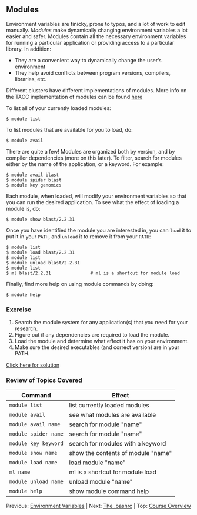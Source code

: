 ## Modules

Environment variables are finicky, prone to typos, and a lot of work to edit manually. *Modules* make dynamically changing environment variables a lot easier and safer. Modules contain all the necessary environment variables for running a particular application or providing access to a particular library. In addition:

* They are a convenient way to dynamically change the user’s environment
* They help avoid conflicts between program versions, compilers, libraries, etc.

Different clusters have different implementations of modules. More info on the TACC implementation of modules can be found [here](https://www.tacc.utexas.edu/research-development/tacc-projects/lmod)


To list all of your currently loaded modules:
```
$ module list
```

To list modules that are available for you to load, do:
```
$ module avail
```

There are quite a few! Modules are organized both by version, and by compiler dependencies (more on this later). To filter, search for modules either by the name of the application, or a keyword. For example:
```
$ module avail blast
$ module spider blast
$ module key genomics
```

Each module, when loaded, will modify your environment variables so that you can run the desired application. To see what the effect of loading a module is, do:
```
$ module show blast/2.2.31
```

Once you have identified the module you are interested in, you can `load` it to put it in your `PATH`, and `unload` it to remove it from your `PATH`:
```
$ module list
$ module load blast/2.2.31
$ module list
$ module unload blast/2.2.31
$ module list
$ ml blast/2.2.31               # ml is a shortcut for module load
```

Finally, find more help on using module commands by doing:
```
$ module help
```


### Exercise

1. Search the module system for any application(s) that you need for your research.
2. Figure out if any dependencies are required to load the module.
3. Load the module and determine what effect it has on your environment.
4. Make sure the desired executables (and correct version) are in your PATH.

[Click here for solution](intro_to_hpc_03_solution.md)

### Review of Topics Covered

| Command               | Effect     |
|-----------------------|------------|
| `module list`         | list currently loaded modules |
| `module avail`        | see what modules are available |
| `module avail name`   | search for module "name" |
| `module spider name`  | search for module "name" |
| `module key keyword`  | search for modules with a keyword |
| `module show name`    | show the contents of module "name" |
| `module load name`    | load module "name" |
| `ml name`             | ml is a shortcut for module load |
| `module unload name`  | unload module "name" |
| `module help`         | show module command help |


Previous: [Environment Variables](intro_to_hpc_02.md) | Next: [The .bashrc](intro_to_hpc_04.md) | Top: [Course Overview](../../index.md)


